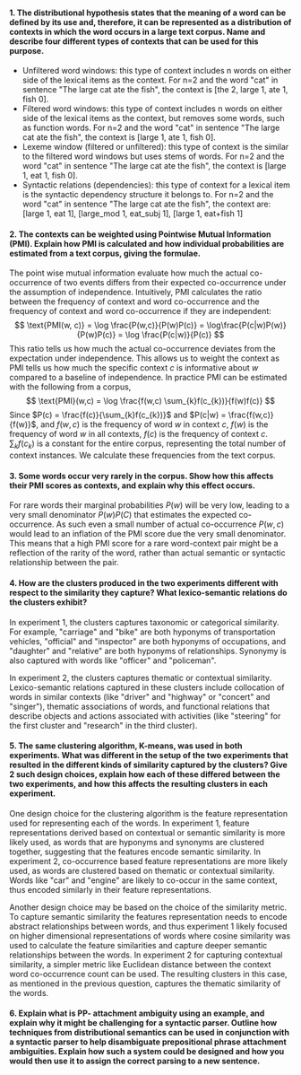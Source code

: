 #### 1. The distributional hypothesis states that the meaning of a word can be defined by its use and, therefore, it can be represented as a distribution of contexts in which the word occurs in a large text corpus. Name **and describe** four different types of contexts that can be used for this purpose.

- Unfiltered word windows: this type of context includes n words on either side of the lexical items as the context. For n=2 and the word "cat" in sentence "The large cat ate the fish", the context is [the 2, large 1, ate 1, fish 0].
- Filtered word windows: this type of context includes n words on either side of the lexical items as the context, but removes some words, such as function words. For n=2 and the word "cat" in sentence "The large cat ate the fish", the context is [large 1, ate 1, fish 0].
- Lexeme window (filtered or unfiltered): this type of context is the similar to the filtered word windows but uses stems of words. For n=2 and the word "cat" in sentence "The large cat ate the fish", the context is [large 1, eat 1, fish 0].
- Syntactic relations (dependencies): this type of context for a lexical item is the syntactic dependency structure it belongs to. For n=2 and the word "cat" in sentence "The large cat ate the fish", the context are: [large 1, eat 1], [large_mod 1, eat_subj 1], [large 1, eat+fish 1]

#### 2. The contexts can be weighted using Pointwise Mutual Information (PMI). Explain how PMI is calculated and how individual probabilities are estimated from a text corpus, giving the formulae.

The point wise mutual information evaluate how much the actual co-occurrence of two events differs from their expected co-occurrence under the assumption of independence. Intuitively, PMI calculates the ratio between the frequency of context and word co-occurrence and the frequency of context and word co-occurrence if they are independent:
$$
\text{PMI(w, c)} = \log \frac{P(w,c)}{P(w)P(c)} = \log\frac{P(c|w)P(w)}{P(w)P(c)} = \log \frac{P(c|w)}{P(c)} 
$$
This ratio tells us how much the actual co-occurrence deviates from the expectation under independence. This allows us to weight the context as PMI tells us how much the specific context $c$ is informative about $w$ compared to a baseline of independence. In practice PMI can be estimated with the following from a corpus,
$$
\text{PMI}(w,c) = \log \frac{f(w,c) \sum_{k}f(c_{k})}{f(w)f(c)}
$$
Since $P(c) = \frac{f(c)}{\sum_{k}f(c_{k})}$ and $P(c|w) = \frac{f(w,c)}{f(w)}$, and $f(w,c)$ is the frequency of word $w$ in context $c$, $f(w)$ is the frequency of word $w$ in all contexts, $f(c)$ is the frequency of context $c$. $\sum_{k}f(c_{k})$ is a constant for the entire corpus, representing the total number of context instances. We calculate these frequencies from the text corpus.

#### 3. Some words occur very rarely in the corpus. Show how this affects their PMI scores as contexts, and explain why this effect occurs.

For rare words their marginal probabilities $P(w)$ will be very low, leading to a very small denominator $P(w)P(C)$ that estimates the expected co-occurrence. As such even a small number of actual co-occurrence $P(w,c)$ would lead to an inflation of the PMI score due the very small denominator. This means that a high PMI score for a rare word-context pair might be a reflection of the rarity of the word, rather than actual semantic or syntactic relationship between the pair.
#### 4. How are the clusters produced in the two experiments different with respect to the similarity they capture? What lexico-semantic relations do the clusters exhibit?

In experiment 1, the clusters captures taxonomic or categorical similarity. For example, "carriage" and "bike" are both hyponyms of transportation vehicles, "official" and "inspector" are both hyponyms of occupations, and "daughter" and "relative" are both hyponyms of relationships. Synonymy is also captured with words like "officer" and "policeman".

In experiment 2, the clusters captures thematic or contextual similarity. Lexico-semantic relations captured in these clusters include collocation of words in similar contexts (like "driver" and "highway" or "concert" and "singer"), thematic associations of words, and functional relations that describe objects and actions associated with activities (like "steering" for the first cluster and "research" in the third cluster).

#### 5. The same clustering algorithm, K-means, was used in both experiments. What was different in the setup of the two experiments that resulted in the different kinds of similarity captured by the clusters? Give 2 such design choices, explain how each of these differed between the two experiments, and how this affects the resulting clusters in each experiment.

One design choice for the clustering algorithm is the feature representation used for representing each of the words. In experiment 1, feature representations derived based on contextual or semantic similarity is more likely used, as words that are hyponyms and synonyms are clustered together, suggesting that the features encode semantic similarity. In experiment 2, co-occurrence based feature representations are more likely used, as words are clustered based on thematic or contextual similarity. Words like "car" and "engine" are likely to co-occur in the same context, thus encoded similarly in their feature representations.

Another design choice may be based on the choice of the similarity metric. To capture semantic similarity the features representation needs to encode abstract relationships between words, and thus experiment 1 likely focused on higher dimensional representations of words where cosine similarity was used to calculate the feature similarities and capture deeper semantic relationships between the words. In experiment 2 for capturing contextual similarity, a simpler metric like Euclidean distance between the context word co-occurrence count can be used. The resulting clusters in this case, as mentioned in the previous question, captures the thematic similarity of the words.

#### 6. Explain what is PP- attachment ambiguity using an example, and explain why it might be challenging for a syntactic parser. Outline how techniques from distributional semantics can be used in conjunction with a syntactic parser to help disambiguate prepositional phrase attachment ambiguities. Explain how such a system could be designed and how you would then use it to assign the correct parsing to a new sentence.



